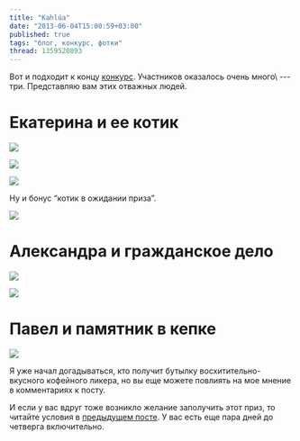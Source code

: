 ```yaml
---
title: "Kahlúa"
date: "2013-06-04T15:00:59+03:00"
published: true
tags: "блог, конкурс, фотки"
thread: 1359520893
---
```


Вот и подходит к концу [конкурс](/post/oneyear/). Участников оказалось очень много\ --- три.
Представляю вам этих отважных людей.

# Екатерина и ее котик

![](/images/photos/kahlua-katya-1.jpg)

![](/images/photos/kahlua-katya-2.jpg)

![](/images/photos/kahlua-katya-3.jpg)

Ну и бонус “котик в ожидании приза”.

![](/images/photos/kahlua-katya-4.jpg)

# Александра и гражданское дело

![](/images/photos/kahlua-alex-1.jpg)

![](/images/photos/kahlua-alex-2.jpg)

# Павел и памятник в кепке

![](/images/photos/kahlua-pavel-1.jpg)

Я уже начал догадываться, кто получит бутылку восхитительно-вкусного кофейного ликера, но вы еще можете повлиять
на мое мнение в комментариях к посту.

И если у вас вдруг тоже возникло желание заполучить этот приз, то читайте условия
в [предыдущем посте](/post/oneyear/). У вас есть еще пара дней до четверга включительно.
